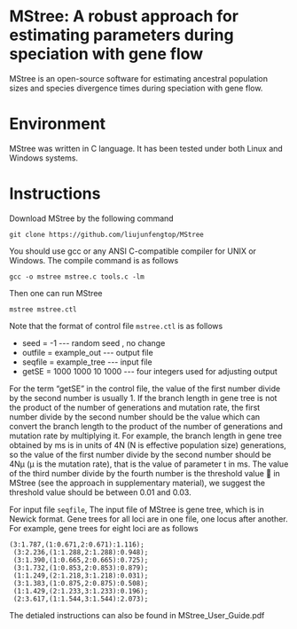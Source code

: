 # MStree: A robust approach for estimating parameters during speciation with gene flow
MStree is an open-source software for estimating ancestral population sizes and species divergence times during speciation with gene flow.


# Environment
MStree was written in C language. It has been tested under both Linux and Windows systems. 

# Instructions
Download MStree by the following command
```shell
git clone https://github.com/liujunfengtop/MStree
```

You should use gcc or any ANSI C-compatible compiler for UNIX or Windows. The compile command is as follows
```shell
gcc -o mstree mstree.c tools.c -lm
```

Then one can run MStree 
```shell
mstree mstree.ctl
```
Note that the format of control file ```mstree.ctl``` is as follows

*   seed = -1 --- random seed , no change
*   outfile = example_out --- output file
*   seqfile  = example_tree --- input file
*   getSE = 1000 1000 10 1000 --- four integers used for adjusting output

For the term “getSE” in the control file, the value of the first number divide by the second number is usually 1. If the branch length in gene tree is not the product of the number of generations and mutation rate, the first number divide by the second number should be the value which  can convert the branch length to the product of the number of generations and mutation rate by multiplying it. For example, the branch length in gene tree obtained by ms is in units of 4N (N is effective population size) generations, so the value of the first number divide by the second number should be 4Nμ (μ is the mutation rate), that is the value of parameter t in ms. The value of the third number divide by the fourth number is the threshold value   in MStree (see the approach in supplementary material), we suggest the threshold value should be between 0.01 and 0.03.

For input file ```seqfile```, The input file of MStree is gene tree, which is in Newick format. Gene trees for all loci are in one file, one locus after another. For example, gene trees for eight loci are as follows

```htlm
(3:1.787,(1:0.671,2:0.671):1.116);
 (3:2.236,(1:1.288,2:1.288):0.948);
 (3:1.390,(1:0.665,2:0.665):0.725);
 (3:1.732,(1:0.853,2:0.853):0.879);
 (1:1.249,(2:1.218,3:1.218):0.031);
 (3:1.383,(1:0.875,2:0.875):0.508);
 (1:1.429,(2:1.233,3:1.233):0.196);
 (2:3.617,(1:1.544,3:1.544):2.073);
```
 
The detialed instructions can also be found in MStree_User_Guide.pdf
